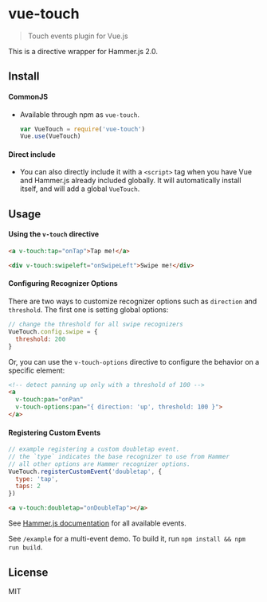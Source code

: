# vue-touch

> Touch events plugin for Vue.js

This is a directive wrapper for Hammer.js 2.0.

## Install

#### CommonJS

- Available through npm as `vue-touch`.

  ``` js
  var VueTouch = require('vue-touch')
  Vue.use(VueTouch)
  ```

#### Direct include

- You can also directly include it with a `<script>` tag when you have Vue and Hammer.js already included globally. It will automatically install itself, and will add a global `VueTouch`.

## Usage

#### Using the `v-touch` directive

``` html
<a v-touch:tap="onTap">Tap me!</a>

<div v-touch:swipeleft="onSwipeLeft">Swipe me!</div>
```

#### Configuring Recognizer Options

There are two ways to customize recognizer options such as `direction` and `threshold`. The first one is setting global options:

``` js
// change the threshold for all swipe recognizers
VueTouch.config.swipe = {
  threshold: 200
}
```

Or, you can use the `v-touch-options` directive to configure the behavior on a specific element:

``` html
<!-- detect panning up only with a threshold of 100 -->
<a
  v-touch:pan="onPan"
  v-touch-options:pan="{ direction: 'up', threshold: 100 }">
</a>
```

#### Registering Custom Events

``` js
// example registering a custom doubletap event.
// the `type` indicates the base recognizer to use from Hammer
// all other options are Hammer recognizer options.
VueTouch.registerCustomEvent('doubletap', {
  type: 'tap',
  taps: 2
})
```
``` html
<a v-touch:doubletap="onDoubleTap"></a>
```

See [Hammer.js documentation](http://hammerjs.github.io/getting-started/) for all available events.

See `/example` for a multi-event demo. To build it, run `npm install && npm run build`.

## License

MIT

